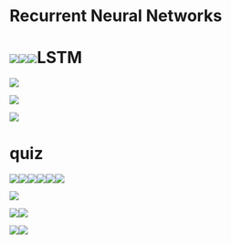 # Recurrent Neural Networks

# ![](/assets/a1-1.png)![](/assets/a1-2.png)![](/assets/a1-3.png)LSTM

![](/assets/a1-4.png)

![](/assets/a1-5.png)

![](/assets/a1-6.png)



# quiz

![](/assets/import.png)![](/assets/import2.png)![](/assets/import31.png)![](/assets/import32.png)![](/assets/import4.png)![](/assets/import6.png)

![](/assets/import7.png)

![](/assets/import8.png)![](/assets/import9.png)

![](/assets/import10.png)![](/assets/import11.png)


